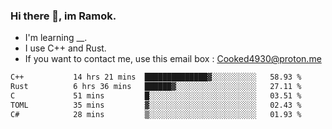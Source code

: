 ### Hi there 👋, im Ramok.

- I'm learning __.
- I use C++ and Rust.
- If you want to contact me, use this email box : Cooked4930@proton.me

<!--START_SECTION:waka-->

```txt
C++           14 hrs 21 mins  ██████████████▓░░░░░░░░░░   58.93 %
Rust          6 hrs 36 mins   ██████▓░░░░░░░░░░░░░░░░░░   27.11 %
C             51 mins         █░░░░░░░░░░░░░░░░░░░░░░░░   03.51 %
TOML          35 mins         ▓░░░░░░░░░░░░░░░░░░░░░░░░   02.43 %
C#            28 mins         ▒░░░░░░░░░░░░░░░░░░░░░░░░   01.93 %
```

<!--END_SECTION:waka-->
